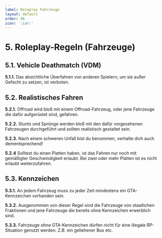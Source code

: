 ```yaml
---
label: Roleplay Fahrzeuge
layout: default
order: 96
icon: ':car:'
---
```


# 5. Roleplay-Regeln (Fahrzeuge)

## 5.1. Vehicle Deathmatch (VDM)

**5.1.1.** Das absichtliche Überfahren von anderen Spielern, um sie außer Gefecht zu setzen, ist verboten.

## 5.2. Realistisches Fahren

**5.2.1.** Offroad wird bloß mit einem Offroad-Fahrzeug, oder jene Fahrzeuge die dafür aufgerüstet sind, gefahren.

**5.2.2.** Stunts und Sprünge werden bloß mit den dafür vorgesehenen Fahrzeugen durchgeführt und sollten realistisch gestaltet sein.

**5.2.3.** Nach einem schweren Unfall bist du benommen, verhalte dich auch dementsprechend!

**5.2.4** Solltest du einen Platten haben, ist das Fahren nur noch mit gemäßigter Geschwindigkeit erlaubt. Bei zwei oder mehr Platten ist es nicht erlaubt weiterzufahren.

## 5.3. Kennzeichen

**5.3.1.** An jedem Fahrzeug muss zu jeder Zeit mindestens ein GTA-Kennzeichen vorhanden sein.

**5.3.2.** Ausgenommen von dieser Regel sind die Fahrzeuge von staatlichen Fraktionen und jene Fahrzeuge die bereits ohne Kennzeichen erwerblich sind.

**5.3.3.** Fahrzeuge ohne GTA-Kennzeichen dürfen nicht für eine illegale RP-Situation genutzt werden. Z.B. ein geliehener Bus etc.
